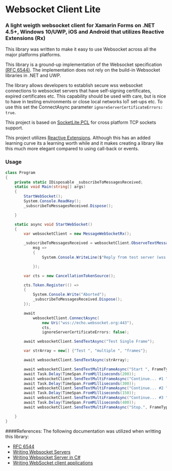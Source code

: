 
# Websocket Client Lite 
### A light weigth websocket client for Xamarin Forms on .NET 4.5+, Windows 10/UWP, iOS and Android that utilizes Reactive Extensions (Rx)

This library was written to make it easy to use Websocket across all the major platforms platforms.

This library is a ground-up implementation of the Websocket specification [(RFC 6544)](https://tools.ietf.org/html/rfc6455). The implementation does not rely on the build-in Websocket libraries in .NET and UWP. 

The library allows developers to establish secure wss websocket connections to websocket servers that have self-signing certificates, expired certificates etc. This capability should be used with care, but is nice to have in testing environments or close local networks IoT set-ups etc. To use this set the ConnectAsync parameter `ignoreServerCertificateErrors: true`.

This project is based on [SocketLite.PCL](https://github.com/1iveowl/sockets-for-pcl/) for cross platform TCP sockets support. 

This project utilizes [Reactive Extensions](http://reactivex.io/). Although this has an added learning curve its a learning worth while and it makes creating a library like this much more elegant compared to using call-back or events. 

### Usage
```csharp
class Program
{
    private static IDisposable _subscribeToMessagesReceived; 
    static void Main(string[] args)
    {
        StartWebSocket();
        System.Console.ReadKey();
        _subscribeToMessagesReceived.Dispose();

    }

    static async void StartWebSocket()
    {
        var websocketClient = new MessageWebSocketRx();

        _subscribeToMessagesReceived = websocketClient.ObserveTextMessagesReceived.Subscribe(
            msg =>
            {
                System.Console.WriteLine($"Reply from test server (wss://echo.websocket.org): {msg}");

            });

        var cts = new CancellationTokenSource();

        cts.Token.Register(() =>
        {
            System.Console.Write("Aborted");
            _subscribeToMessagesReceived.Dispose();
        });

        await
            websocketClient.ConnectAsync(
                new Uri("wss://echo.websocket.org:443"),
                cts,
                ignoreServerCertificateErrors: false);

        await websocketClient.SendTextAsync("Test Single Frame");

        var strArray = new[] {"Test ", "multiple ", "frames"};

        await websocketClient.SendTextAsync(strArray);

        await websocketClient.SendTextMultiFrameAsync("Start ", FrameType.FirstOfMultipleFrames);
        await Task.Delay(TimeSpan.FromMilliseconds(200));
        await websocketClient.SendTextMultiFrameAsync("Continue... #1 ", FrameType.Continuation);
        await Task.Delay(TimeSpan.FromMilliseconds(300));
        await websocketClient.SendTextMultiFrameAsync("Continue... #2 ", FrameType.Continuation);
        await Task.Delay(TimeSpan.FromMilliseconds(150));
        await websocketClient.SendTextMultiFrameAsync("Continue... #3 ", FrameType.Continuation);
        await Task.Delay(TimeSpan.FromMilliseconds(400));
        await websocketClient.SendTextMultiFrameAsync("Stop.", FrameType.LastInMultipleFrames);

    }
}
```


####References:
The following documentation was utilized when writting this library:

 - [RFC 6544](https://tools.ietf.org/html/rfc6455)
 - [Writing Websocket Servers](https://developer.mozilla.org/en-US/docs/Web/API/WebSockets_API/Writing_WebSocket_servers)
 - [Writing Websocket Server in C#](https://developer.mozilla.org/en-US/docs/Web/API/WebSockets_API/Writing_WebSocket_server)
 - [Writing WebSocket client applications](https://developer.mozilla.org/en-US/docs/Web/API/WebSockets_API/Writing_WebSocket_client_applications)
